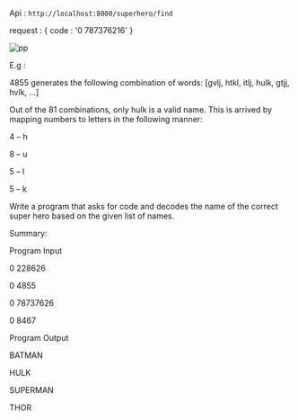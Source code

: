 Api : `http://localhost:8080/superhero/find`

request : {
  code : '0 787376216'
}

![pp](https://user-images.githubusercontent.com/50075905/81291097-d1e9cf80-9086-11ea-8b06-0b2dfc6bd1cb.png)


E.g :

4855 generates the following combination of words: [gvlj, htkl, itlj, hulk, gtjj, hvlk, …]

Out of the 81 combinations, only hulk is a valid name. This is arrived by mapping numbers
to letters in the following manner:

4 – h

8 – u

5 – l

5 – k

Write a program that asks for code and decodes the name of the correct super hero based
on the given list of names.

Summary:

Program Input

0 228626

0 4855

0 78737626

0 8467

Program Output

BATMAN

HULK

SUPERMAN

THOR

